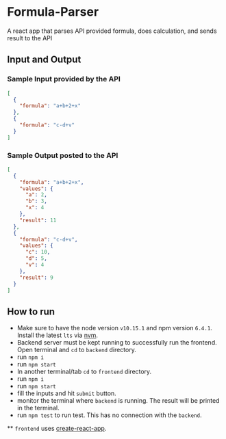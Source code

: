 # Formula-Parser
A react app that parses API provided formula, does calculation, and sends result to the API

## **Input and Output**

### Sample Input provided by the API
```Json
[
  {
    "formula": "a+b+2+x"
  },
  {
    "formula": "c-d+v"
  }	
]
```

### Sample Output posted to the API
```Json
[
  {
    "formula": "a+b+2+x",
    "values": {
      "a": 2,
      "b": 3,
      "x": 4
    },
    "result": 11
  },
  {
    "formula": "c-d+v",
    "values": {
      "c": 10,
      "d": 5,
      "v": 4
    },
    "result": 9
  }	
]
```

## **How to run**

- Make sure to have the node version `v10.15.1` and npm version `6.4.1`. Install the latest `lts` via [nvm](https://github.com/creationix/nvm).
- Backend server must be kept running to successfully run the frontend. Open terminal and `cd` to `backend` directory.
- run `npm i`
- run `npm start`
- In another terminal/tab `cd` to `frontend` directory.
- run `npm i`
- run `npm start`
- fill the inputs and hit `submit` button.
- monitor the terminal where `backend` is running. The result will be printed in the terminal.
- run `npm test` to run test. This has no connection with the `backend`.

** `frontend` uses [create-react-app](https://facebook.github.io/create-react-app/).
